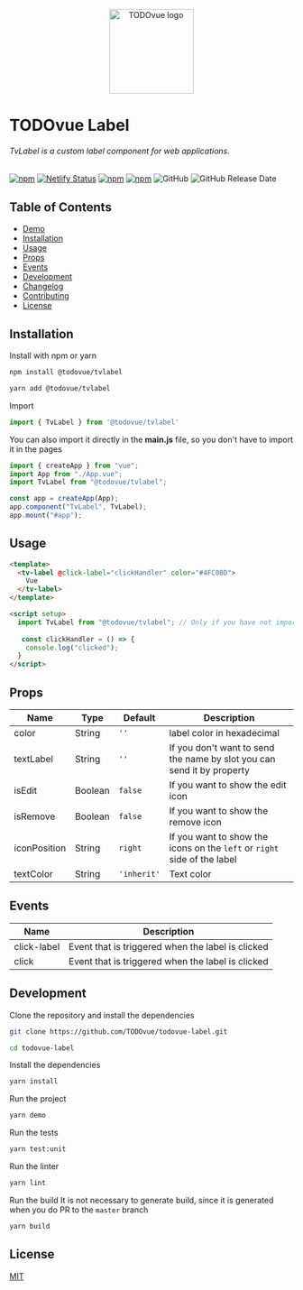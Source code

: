 <p align="center"><img width="150" src="https://firebasestorage.googleapis.com/v0/b/todovue-blog.appspot.com/o/logo.png?alt=media&token=d8eb592f-e4a9-4b02-8aff-62d337745f41" alt="TODOvue logo">
</p>

# TODOvue Label
###### TvLabel is a custom label component for web applications.

[![npm](https://img.shields.io/npm/v/@todovue/tvlabel.svg)](https://www.npmjs.com/package/@todovue/tvlabel) [![Netlify Status](https://api.netlify.com/api/v1/badges/8c4f297a-52d3-46a9-993c-0d39ac25a643/deploy-status)](https://app.netlify.com/sites/todovue-label/deploys) [![npm](https://img.shields.io/npm/dm/@todovue/tvlabel.svg)](https://www.npmjs.com/package/@todovue/tvlabel)
[![npm](https://img.shields.io/npm/dt/@todovue/tvlabel.svg)](https://www.npmjs.com/package/@todovue/tvlabel) ![GitHub](https://img.shields.io/github/license/TODOvue/todovue-label) ![GitHub Release Date](https://img.shields.io/github/release-date/TODOvue/todovue-label)

## Table of Contents
- [Demo](https://todovue-label.netlify.app/)
- [Installation](#installation)
- [Usage](#usage)
- [Props](#props)
- [Events](#events)
- [Development](#development)
- [Changelog](https://github.com/TODOvue/todovue-label/blob/master/CHANGELOG.md)
- [Contributing](https://github.com/TODOvue/todovue-label/blob/master/CONTRIBUTING.md)
- [License](https://github.com/TODOvue/todovue-label/blob/master/LICENSE)

## Installation
Install with npm or yarn
```bash
npm install @todovue/tvlabel
```
```bash
yarn add @todovue/tvlabel
```
Import
```js
import { TvLabel } from '@todovue/tvlabel'
```

You can also import it directly in the **main.js** file, so you don't have to import it in the pages
```js
import { createApp } from "vue";
import App from "./App.vue";
import TvLabel from "@todovue/tvlabel";

const app = createApp(App);
app.component("TvLabel", TvLabel);
app.mount("#app");
```

## Usage
```html
<template>
  <tv-label @click-label="clickHandler" color="#4FC08D">
    Vue
  </tv-label>
</template>

<script setup>
  import TvLabel from "@todovue/tvlabel"; // Only if you have not imported it from main
  
   const clickHandler = () => {
    console.log("clicked");
  }
</script>
```

## Props
| Name         | Type    | Default     | Description                                                              |
|--------------|---------|-------------|--------------------------------------------------------------------------|
| color        | String  | `''`        | label color in hexadecimal                                               |
| textLabel    | String  | `''`        | If you don't want to send the name by slot you can send it by property   |
| isEdit       | Boolean | `false`     | If you want to show the edit icon                                        |
| isRemove     | Boolean | `false`     | If you want to show the remove icon                                      |
| iconPosition | String  | `right`     | If you want to show the icons on the `left` or `right` side of the label |
| textColor    | String  | `'inherit'` | Text color                                                               |

## Events
| Name        | Description                                       |
|-------------|---------------------------------------------------|
| click-label | Event that is triggered when the label is clicked |
| click       | Event that is triggered when the label is clicked |

## Development
Clone the repository and install the dependencies
```bash
git clone https://github.com/TODOvue/todovue-label.git
```
```bash
cd todovue-label
```

Install the dependencies
```bash
yarn install
```
Run the project
```bash
yarn demo
```
Run the tests
```bash
yarn test:unit
```
Run the linter
```bash
yarn lint
```
Run the build It is not necessary to generate build, since it is generated when you do PR to the `master` branch
```bash
yarn build
```

## License
[MIT](https://github.com/TODOvue/todovue-label/blob/master/LICENSE)
